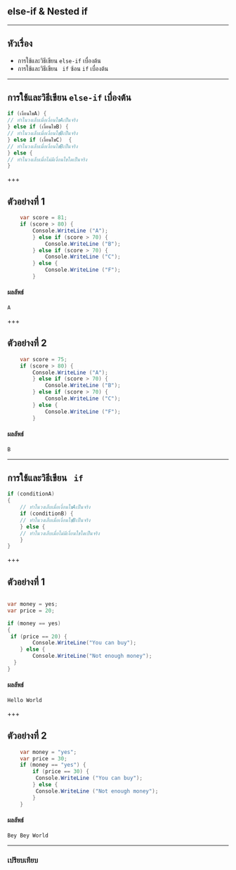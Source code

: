 ## else-if & Nested if

---

## หัวเรื่อง

*  การใช้และวิธีเขียน `else-if` เบื่องต้น 
*  การใช้และวิธีเขียน ` if` ซ้อน `if` เบื่องต้น

---

## การใช้และวิธีเขียน `else-if` เบื่องต้น

```csharp
if (เงื่อนใขA) {
// ทำในวงเล็บเมื่อเงื่อนใขAเป็นจริง    
} else if (เงื่อนใขB) {
// ทำในวงเล็บเมื่อเงื่อนใขฺBเป็นจริง    
} else if (เงื่อนใขC)  {
// ทำในวงเล็บเมื่อเงื่อนใขBเป็นจริง    
} else {
// ทำในวงเล็บเมื่อไม่มีเงื่อนใขใดเป็นจริง    
}
```

+++

## ตัวอย่างที่ 1

```csharp
    var score = 81;
    if (score > 80) {
        Console.WriteLine ("A");
        } else if (score > 70) {
            Console.WriteLine ("B");
        } else if (score > 70) {
            Console.WriteLine ("C");
        } else {
            Console.WriteLine ("F");
        }
```

#### ผลลัพธ์

```csharp
A
```
+++
## ตัวอย่างที่ 2

```csharp
    var score = 75;
    if (score > 80) {
        Console.WriteLine ("A");
        } else if (score > 70) {
            Console.WriteLine ("B");
        } else if (score > 70) {
            Console.WriteLine ("C");
        } else {
            Console.WriteLine ("F");
        }
```

#### ผลลัพธ์

```csharp
ฺฺB
```
---

## การใช้และวิธีเขียน  ` if` 

```csharp
if (conditionA) 
{
	// ทำในวงเล็บเมื่อเงื่อนใขAเป็นจริง
	if (conditionB) {
	// ทำในวงเล็บเมื่อเงื่อนใขฺBเป็นจริง		
	} else {
	// ทำในวงเล็บเมื่อไม่มีเงื่อนใขใดเป็นจริง
	}
}
```

+++

## ตัวอย่างที่ 1

```csharp

var money = yes;
var price = 20;

if (money == yes) 
{
 if (price == 20) {
    	Console.WriteLine("You can buy");
    } else {
    	Console.WriteLine("Not enough money");
  }
}
```

#### ผลลัพธ์

```csharp
Hello World
```
+++
## ตัวอย่างที่ 2

```csharp
    var money = "yes";
    var price = 30;
    if (money == "yes") {
        if (price == 30) {
         Console.WriteLine ("You can buy");
        } else {
         Console.WriteLine ("Not enough money");
        }
    }
```

#### ผลลัพธ์

```csharp
Bey Bey World
```
---
### เปรียบเทียบ

![]()